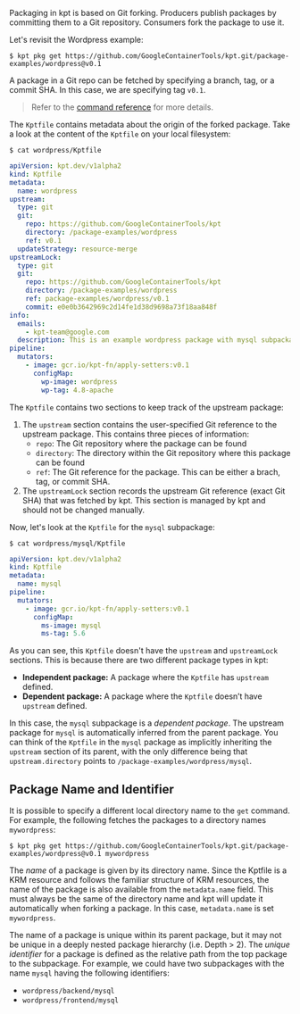 Packaging in kpt is based on Git forking. Producers publish packages by committing them to a Git
repository. Consumers fork the package to use it.

Let's revisit the Wordpress example:

```shell
$ kpt pkg get https://github.com/GoogleContainerTools/kpt.git/package-examples/wordpress@v0.1
```

A package in a Git repo can be fetched by specifying a branch, tag, or a commit SHA. In this case,
we are specifying tag `v0.1`.

> Refer to the [command reference][get-doc] for more details.

The `Kptfile` contains metadata about the origin of the forked package. Take a look at the content
of the `Kptfile` on your local filesystem:

```shell
$ cat wordpress/Kptfile
```

```yaml
apiVersion: kpt.dev/v1alpha2
kind: Kptfile
metadata:
  name: wordpress
upstream:
  type: git
  git:
    repo: https://github.com/GoogleContainerTools/kpt
    directory: /package-examples/wordpress
    ref: v0.1
  updateStrategy: resource-merge
upstreamLock:
  type: git
  git:
    repo: https://github.com/GoogleContainerTools/kpt
    directory: /package-examples/wordpress
    ref: package-examples/wordpress/v0.1
    commit: e0e0b3642969c2d14fe1d38d9698a73f18aa848f
info:
  emails:
    - kpt-team@google.com
  description: This is an example wordpress package with mysql subpackage
pipeline:
  mutators:
    - image: gcr.io/kpt-fn/apply-setters:v0.1
      configMap:
        wp-image: wordpress
        wp-tag: 4.8-apache
```

The `Kptfile` contains two sections to keep track of the upstream package:

1. The `upstream` section contains the user-specified Git reference to the upstream package. This
   contains three pieces of information:
   - `repo`: The Git repository where the package can be found
   - `directory`: The directory within the Git repository where this package can be found
   - `ref`: The Git reference for the package. This can be either a brach, tag, or commit SHA.
2. The `upstreamLock` section records the upstream Git reference (exact Git SHA) that was fetched by
   kpt. This section is managed by kpt and should not be changed manually.

Now, let's look at the `Kptfile` for the `mysql` subpackage:

```shell
$ cat wordpress/mysql/Kptfile
```

```yaml
apiVersion: kpt.dev/v1alpha2
kind: Kptfile
metadata:
  name: mysql
pipeline:
  mutators:
    - image: gcr.io/kpt-fn/apply-setters:v0.1
      configMap:
        ms-image: mysql
        ms-tag: 5.6
```

As you can see, this `Kptfile` doesn't have the `upstream` and `upstreamLock` sections.
This is because there are two different package types in kpt:

- **Independent package:** A package where the `Kptfile` has `upstream` defined.
- **Dependent package:** A package where the `Kptfile` doesn’t have `upstream` defined.

In this case, the `mysql` subpackage is a _dependent package_. The upstream package for `mysql` is
automatically inferred from the parent package. You can think of the `Kptfile` in the `mysql`
package as implicitly inheriting the `upstream` section of its parent, with the only difference
being that `upstream.directory` points to `/package-examples/wordpress/mysql`.

## Package Name and Identifier

It is possible to specify a different local directory name to the `get` command. For example,
the following fetches the packages to a directory names `mywordpress`:

```shell
$ kpt pkg get https://github.com/GoogleContainerTools/kpt.git/package-examples/wordpress@v0.1 mywordpress
```

The _name_ of a package is given by its directory name. Since the Kptfile is a KRM resource and
follows the familiar structure of KRM resources, the name of the package is also available from the
`metadata.name` field. This must always be the same of the directory name and kpt will update it
automatically when forking a package. In this case, `metadata.name` is set `mywordpress`.

The name of a package is unique within its parent package, but it may not be unique in a deeply
nested package hierarchy (i.e. Depth > 2). The _unique identifier_ for a package is defined as the
relative path from the top package to the subpackage. For example, we could have two subpackages
with the name `mysql` having the following identifiers:

- `wordpress/backend/mysql`
- `wordpress/frontend/mysql`

[get-doc]: /reference/pkg/get/
